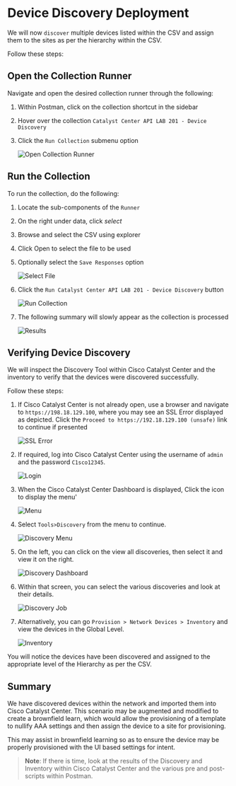 # Device Discovery Deployment

We will now `discover` multiple devices listed within the CSV and assign them to the sites as per the hierarchy within the CSV.

Follow these steps:

## Open the Collection Runner

Navigate and open the desired collection runner through the following:

   1. Within Postman, click on the collection shortcut in the sidebar
   2. Hover over the collection `Catalyst Center API LAB 201 - Device Discovery`
   3. Click the `Run Collection` submenu option

      ![Open Collection Runner](./assets/Postman-Collection-Discovery.png?raw=true)

## Run the Collection

To run the collection, do the following:

   1. Locate the sub-components of the `Runner`
   2. On the right under data, click *select* 
   3. Browse and select the CSV using explorer
   4. Click Open to select the file to be used
   5. Optionally select the `Save Responses` option

      ![Select File](./assets/Postman-Collection-Discovery-Run-CSV.png?raw=true)

   6. Click  the `Run Catalyst Center API LAB 201 - Device Discovery` button

      ![Run Collection](./assets/Postman-Collection-Discovery-Runner.png?raw=true)

3. The following summary will slowly appear as the collection is processed

   ![Results](./assets/Postman-Collection-Discovery-Summary.png?raw=true)

## Verifying Device Discovery

We will inspect the Discovery Tool within Cisco Catalyst Center and the inventory to verify that the devices were discovered successfully.

Follow these steps:

1. If Cisco Catalyst Center is not already open, use a browser and navigate to `https://198.18.129.100`, where you may see an SSL Error displayed as depicted. Click the `Proceed to https://192.18.129.100 (unsafe)` link to continue if presented

   ![SSL Error](./assets/DNAC-SSLERROR.png?raw=true)

2. If required, log into Cisco Catalyst Center using the username of `admin` and the password `C1sco12345`.

   ![Login](./assets/DNAC-Login.png?raw=true)

3. When the Cisco Catalyst Center Dashboard is displayed, Click the  icon to display the menu'

   ![Menu](./assets/DNAC-Menu.png?raw=true)

4. Select `Tools>Discovery` from the menu to continue.

   ![Discovery Menu](./assets/DNAC-Menu-Discovery.png?raw=true)

5. On the left, you can click on the view all discoveries, then select it and view it on the right. 

   ![Discovery Dashboard](./assets/DNAC-Discovery-Dashboard.png?raw=true)

6. Within that screen, you can select the various discoveries and look at their details.

   ![Discovery Job](./assets/DNAC-Discovery-Job.png?raw=true)

7. Alternatively, you can go `Provision > Network Devices > Inventory` and view the devices in the Global Level.

   ![Inventory](./assets/DNAC-Inventory.png?raw=true)

You will notice the devices have been discovered and assigned to the appropriate level of the Hierarchy as per the CSV.

## Summary

We have discovered devices within the network and imported them into Cisco Catalyst Center. This scenario may be augmented and modified to create a brownfield learn, which would allow the provisioning of a template to nullify AAA settings and then assign the device to a site for provisioning.

This may assist in brownfield learning so as to ensure the device may be properly provisioned with the UI based settings for intent.

> **Note**: If there is time, look at the results of the Discovery and Inventory within Cisco Catalyst Center and the various pre and post-scripts within Postman.
